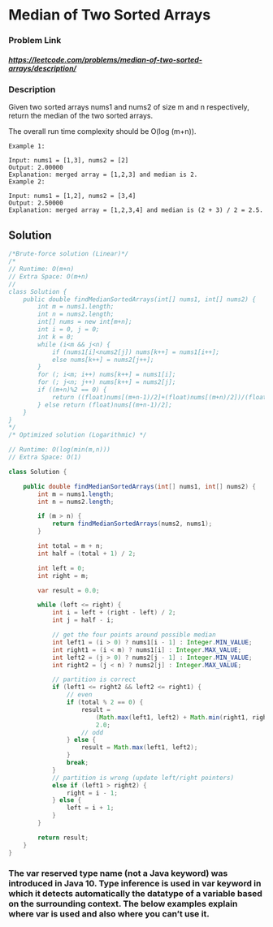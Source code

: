 
#   Median of Two Sorted Arrays

### Problem Link 
##### https://leetcode.com/problems/median-of-two-sorted-arrays/description/
### Description
Given two sorted arrays nums1 and nums2 of size m and n respectively, return the median of the two sorted arrays.

The overall run time complexity should be O(log (m+n)).
```
Example 1:

Input: nums1 = [1,3], nums2 = [2]
Output: 2.00000
Explanation: merged array = [1,2,3] and median is 2.
Example 2:

Input: nums1 = [1,2], nums2 = [3,4]
Output: 2.50000
Explanation: merged array = [1,2,3,4] and median is (2 + 3) / 2 = 2.5.
```

## Solution 

```java
/*Brute-force solution (Linear)*/
/*
// Runtime: O(m+n)
// Extra Space: O(m+n)
// 
class Solution {
    public double findMedianSortedArrays(int[] nums1, int[] nums2) {
        int m = nums1.length;
        int n = nums2.length;
        int[] nums = new int[m+n];
        int i = 0, j = 0;
        int k = 0;
        while (i<m && j<n) {
            if (nums1[i]<nums2[j]) nums[k++] = nums1[i++];
            else nums[k++] = nums2[j++];
        }
        for (; i<m; i++) nums[k++] = nums1[i];
        for (; j<n; j++) nums[k++] = nums2[j];
        if ((m+n)%2 == 0) {
            return ((float)nums[(m+n-1)/2]+(float)nums[(m+n)/2])/(float)2;
        } else return (float)nums[(m+n-1)/2];
    }
}
*/
/* Optimized solution (Logarithmic) */

// Runtime: O(log(min(m,n)))
// Extra Space: O(1)

class Solution {

    public double findMedianSortedArrays(int[] nums1, int[] nums2) {
        int m = nums1.length;
        int n = nums2.length;

        if (m > n) {
            return findMedianSortedArrays(nums2, nums1);
        }

        int total = m + n;
        int half = (total + 1) / 2;

        int left = 0;
        int right = m;

        var result = 0.0;

        while (left <= right) {
            int i = left + (right - left) / 2;
            int j = half - i;

            // get the four points around possible median
            int left1 = (i > 0) ? nums1[i - 1] : Integer.MIN_VALUE;
            int right1 = (i < m) ? nums1[i] : Integer.MAX_VALUE;
            int left2 = (j > 0) ? nums2[j - 1] : Integer.MIN_VALUE;
            int right2 = (j < n) ? nums2[j] : Integer.MAX_VALUE;

            // partition is correct
            if (left1 <= right2 && left2 <= right1) {
                // even
                if (total % 2 == 0) {
                    result =
                        (Math.max(left1, left2) + Math.min(right1, right2)) /
                        2.0;
                    // odd
                } else {
                    result = Math.max(left1, left2);
                }
                break;
            }
            // partition is wrong (update left/right pointers)
            else if (left1 > right2) {
                right = i - 1;
            } else {
                left = i + 1;
            }
        }

        return result;
    }
}

```

### The var reserved type name (not a Java keyword) was introduced in Java 10. Type inference is used in var keyword in which it detects automatically the datatype of a variable based on the surrounding context. The below examples explain where var is used and also where you can’t use it.

